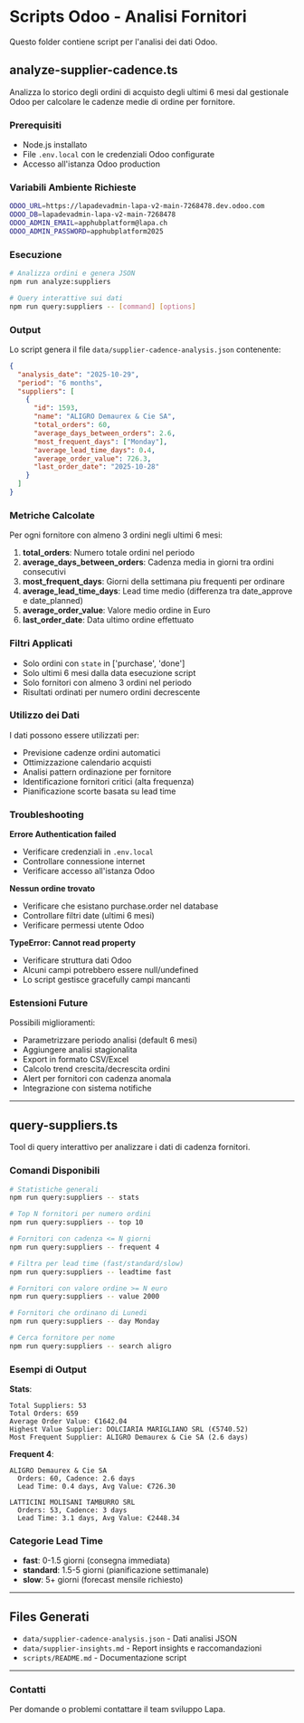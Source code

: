# Scripts Odoo - Analisi Fornitori

Questo folder contiene script per l'analisi dei dati Odoo.

## analyze-supplier-cadence.ts

Analizza lo storico degli ordini di acquisto degli ultimi 6 mesi dal gestionale Odoo per calcolare le cadenze medie di ordine per fornitore.

### Prerequisiti

- Node.js installato
- File `.env.local` con le credenziali Odoo configurate
- Accesso all'istanza Odoo production

### Variabili Ambiente Richieste

```bash
ODOO_URL=https://lapadevadmin-lapa-v2-main-7268478.dev.odoo.com
ODOO_DB=lapadevadmin-lapa-v2-main-7268478
ODOO_ADMIN_EMAIL=apphubplatform@lapa.ch
ODOO_ADMIN_PASSWORD=apphubplatform2025
```

### Esecuzione

```bash
# Analizza ordini e genera JSON
npm run analyze:suppliers

# Query interattive sui dati
npm run query:suppliers -- [command] [options]
```

### Output

Lo script genera il file `data/supplier-cadence-analysis.json` contenente:

```json
{
  "analysis_date": "2025-10-29",
  "period": "6 months",
  "suppliers": [
    {
      "id": 1593,
      "name": "ALIGRO Demaurex & Cie SA",
      "total_orders": 60,
      "average_days_between_orders": 2.6,
      "most_frequent_days": ["Monday"],
      "average_lead_time_days": 0.4,
      "average_order_value": 726.3,
      "last_order_date": "2025-10-28"
    }
  ]
}
```

### Metriche Calcolate

Per ogni fornitore con almeno 3 ordini negli ultimi 6 mesi:

1. **total_orders**: Numero totale ordini nel periodo
2. **average_days_between_orders**: Cadenza media in giorni tra ordini consecutivi
3. **most_frequent_days**: Giorni della settimana piu frequenti per ordinare
4. **average_lead_time_days**: Lead time medio (differenza tra date_approve e date_planned)
5. **average_order_value**: Valore medio ordine in Euro
6. **last_order_date**: Data ultimo ordine effettuato

### Filtri Applicati

- Solo ordini con `state` in ['purchase', 'done']
- Solo ultimi 6 mesi dalla data esecuzione script
- Solo fornitori con almeno 3 ordini nel periodo
- Risultati ordinati per numero ordini decrescente

### Utilizzo dei Dati

I dati possono essere utilizzati per:

- Previsione cadenze ordini automatici
- Ottimizzazione calendario acquisti
- Analisi pattern ordinazione per fornitore
- Identificazione fornitori critici (alta frequenza)
- Pianificazione scorte basata su lead time

### Troubleshooting

**Errore Authentication failed**
- Verificare credenziali in `.env.local`
- Controllare connessione internet
- Verificare accesso all'istanza Odoo

**Nessun ordine trovato**
- Verificare che esistano purchase.order nel database
- Controllare filtri date (ultimi 6 mesi)
- Verificare permessi utente Odoo

**TypeError: Cannot read property**
- Verificare struttura dati Odoo
- Alcuni campi potrebbero essere null/undefined
- Lo script gestisce gracefully campi mancanti

### Estensioni Future

Possibili miglioramenti:

- Parametrizzare periodo analisi (default 6 mesi)
- Aggiungere analisi stagionalita
- Export in formato CSV/Excel
- Calcolo trend crescita/decrescita ordini
- Alert per fornitori con cadenza anomala
- Integrazione con sistema notifiche

---

## query-suppliers.ts

Tool di query interattivo per analizzare i dati di cadenza fornitori.

### Comandi Disponibili

```bash
# Statistiche generali
npm run query:suppliers -- stats

# Top N fornitori per numero ordini
npm run query:suppliers -- top 10

# Fornitori con cadenza <= N giorni
npm run query:suppliers -- frequent 4

# Filtra per lead time (fast/standard/slow)
npm run query:suppliers -- leadtime fast

# Fornitori con valore ordine >= N euro
npm run query:suppliers -- value 2000

# Fornitori che ordinano di Lunedi
npm run query:suppliers -- day Monday

# Cerca fornitore per nome
npm run query:suppliers -- search aligro
```

### Esempi di Output

**Stats**:
```
Total Suppliers: 53
Total Orders: 659
Average Order Value: €1642.04
Highest Value Supplier: DOLCIARIA MARIGLIANO SRL (€5740.52)
Most Frequent Supplier: ALIGRO Demaurex & Cie SA (2.6 days)
```

**Frequent 4**:
```
ALIGRO Demaurex & Cie SA
  Orders: 60, Cadence: 2.6 days
  Lead Time: 0.4 days, Avg Value: €726.30

LATTICINI MOLISANI TAMBURRO SRL
  Orders: 53, Cadence: 3 days
  Lead Time: 3.1 days, Avg Value: €2448.34
```

### Categorie Lead Time

- **fast**: 0-1.5 giorni (consegna immediata)
- **standard**: 1.5-5 giorni (pianificazione settimanale)
- **slow**: 5+ giorni (forecast mensile richiesto)

---

## Files Generati

- `data/supplier-cadence-analysis.json` - Dati analisi JSON
- `data/supplier-insights.md` - Report insights e raccomandazioni
- `scripts/README.md` - Documentazione script

---

### Contatti

Per domande o problemi contattare il team sviluppo Lapa.
